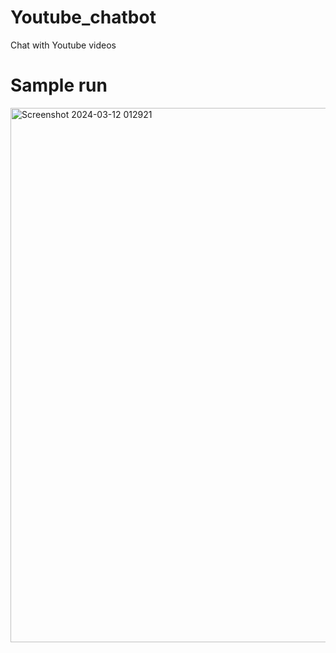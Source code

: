 # Youtube_chatbot
Chat with Youtube videos


# Sample run
<img width="855" alt="Screenshot 2024-03-12 012921" src="https://github.com/S-AA-D/Youtube_chatbot/assets/117470483/55a4d513-d77a-4673-83c5-7e75df4d6654">
